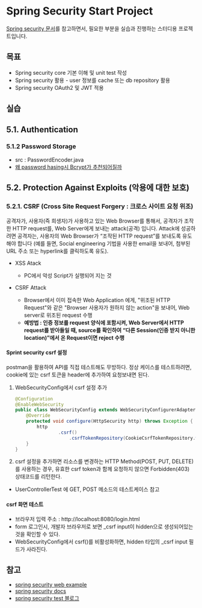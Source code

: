 # Spring Security Start Project
[Spring security 문서](https://docs.spring.io/spring-security/site/docs/current/reference/html5/)를 참고하면서, 필요한 부분을 실습과 진행하는 
스터디용 프로젝트입니다.

## 목표
* Spring security core 기본 이해 및 unit test 작성
* Spring security 활용 - user 정보를 cache 또는 db repository 활용
* Spring security OAuth2 및 JWT 적용

## 실습
## 5.1. Authentication
### 5.1.2 Password Storage

* src : PasswordEncoder.java
* [왜 password hasing시 Bcrypt가 추천되어질까](https://velog.io/@kylexid/왜-bcrypt-암호화-방식이-추천되어질까)

## 5.2. Protection Against Exploits (악용에 대한 보호)
### 5.2.1. CSRF (Cross Site Request Forgery : 크로스 사이트 요청 위조)
공격자가, 사용자(즉 희생자)가 사용하고 있는 Web Browser를 통해서, 공격자가 조작한 HTTP request를, Web Server에게 보내는 attack(공격) 입니다.
Attack에 성공하려면 공격자는, 사용자의 Web Browser가 “조작된 HTTP request”를 보내도록 유도해야 합니다
(예를 들면, Social engineering 기법을 사용한 email을 보내어, 첨부된 URL 주소 또는 hyperlink를 클릭하도록 유도).

* XSS Atack
  - PC에서 악성 Script가 실행되어 지는 것

* CSRF Attack
  - Browser에서 이미 접속한 Web Application 에게, "위조된 HTTP Request"와 같은 "Browser 사용자가  원하지 않는 action"을 보내어,
 Web server로 위조된 request 수행
  - **예방법 : 인증 정보를 request 양식에 포함시켜, Web Server에서 HTTP request를 받아들일 때, source를 확인하여 
  “다른 Session(인증 받지 아니한 location)”에서 온 Request이면 reject 수행**

#### Sprint security csrf 설정
postman을 활용하여 API를 직접 테스트해도 무방하다.
정상 케이스를 테스트하려면, cookie에 있는 csrf 토큰을 header에 추가하여 요청보내면 된다.

1. WebSecurityConfig에서 csrf 설정 추가
    ```java
    @Configuration
    @EnableWebSecurity
    public class WebSecurityConfig extends WebSecurityConfigurerAdapter {
        @Override
        protected void configure(HttpSecurity http) throws Exception {
            http
                    .csrf()
                        .csrfTokenRepository(CookieCsrfTokenRepository.withHttpOnlyFalse());
        }
    } 
    ```
2. csrf 설정을 추가하면 리소스를 변경하는 HTTP Method(POST, PUT, DELETE) 를 사용하는 경우,
유효한 csrf token과 함께 요청하지 않으면 Forbidden(403) 상태코드를 리턴한다.
* UserControllerTest 에 GET, POST 메소드의 테스트케이스 참고

#### csrf 화면 테스트
* 브라우저 입력 주소 : http://localhost:8080/login.html
* form 로그인시, 개발자 브라우저로 보면 _csrf input이 hidden으로 생성되어있는 것을 확인할 수 있다.
* WebSecurityConfig에서 csrf()를 비활성화하면, hidden 타입의 _csrf input 필드가 사라진다.

## 참고
* [spring security web example](https://spring.io/guides/gs/securing-web/)
* [spring security docs](https://docs.spring.io/spring-security/site/docs/current/reference/html5/)
* [spring security test 블로그](https://dongdd.tistory.com/175)